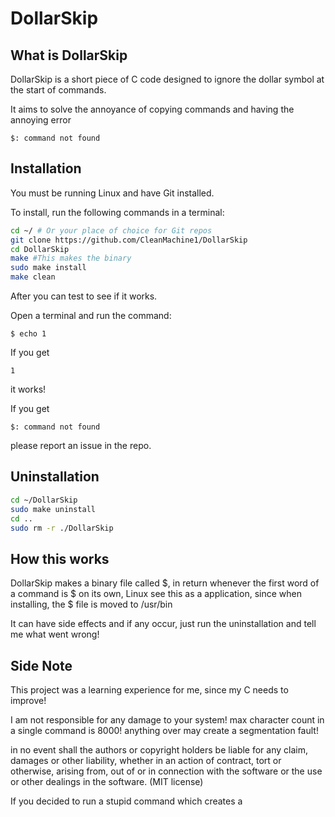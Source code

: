 # DollarSkip

## What is DollarSkip

DollarSkip is a short piece of C code designed to ignore the dollar symbol at the start of commands.

It aims to solve the annoyance of copying commands and having the annoying error

`$: command not found`

## Installation

You must be running Linux and have Git installed.

To install, run the following commands in a terminal:

```bash
cd ~/ # Or your place of choice for Git repos
git clone https://github.com/CleanMachine1/DollarSkip
cd DollarSkip
make #This makes the binary
sudo make install
make clean
```

After you can test to see if it works.

Open a terminal and run the command:

`$ echo 1`

If you get

`1`

it works!

If you get

`$: command not found`

please report an issue in the repo.

## Uninstallation

```bash
cd ~/DollarSkip
sudo make uninstall
cd .. 
sudo rm -r ./DollarSkip
```

## How this works

DollarSkip makes a binary file called $, in return whenever the first word of a command is $ on its own, Linux see this as a application, since when installing, the $ file is moved to /usr/bin

It can have side effects and if any occur, just run the uninstallation and tell me what went wrong!

## Side Note

This project was a learning experience for me, since my C needs to improve!

I am not responsible for any damage to your system!
max character count in a single command is 8000!
anything over may create a segmentation fault!

in no event shall the
authors or copyright holders be liable for any claim, damages or other
liability, whether in an action of contract, tort or otherwise, arising from,
out of or in connection with the software or the use or other dealings in the
software. (MIT license)

If you decided to run a stupid command which creates a 